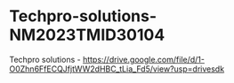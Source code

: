 # Techpro-solutions-NM2023TMID30104


Techpro solutions - https://drive.google.com/file/d/1-O0Zhn6FfECQJfjtWW2dHBC_tLia_Fd5/view?usp=drivesdk
